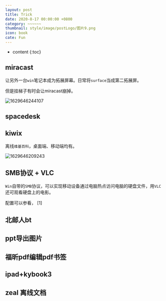 ```yaml
---
layout: post
title: Trick
date: 2020-8-17 00:00:00 +0800
category: ~~~~~~
thumbnail: style/image/postLogo/图片9.png
icon: book
cate: Fun
---
```



<!-- t大树洞后端  北邮人后端   go语言  文学史编程   格林恒等式  牛顿迭代    -->


* content
{:toc}



##  miracast

让另外一台`win`笔记本成为拓展屏幕。日常将`surface`当成第二拓展屏。

但是挂梯子有时会让miracast崩掉。

![1629646244107](/myPage/style/image/ALL_MD_PIC/1629646244107.png)

## spacedesk


## kiwix

离线`维基百科`，桌面端、移动端均有。

![1629646209243](/myPage/style/image/ALL_MD_PIC/1629646209243.png)

## SMB协议 + VLC

`Win`自带的`SMB`协议，可以实现移动设备通过电脑热点访问电脑的硬盘文件，用`VLC`还可观看硬盘上的电影。

配置可以参看，
[1]   


##  北邮人bt



## ppt导出图片


## 福昕pdf编辑pdf书签

## ipad+kybook3

## zeal 离线文档